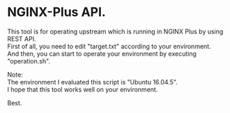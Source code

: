 # NGINX-Plus API.
This tool is for operating upstream which is running in NGINX Plus by using REST API.  
First of all, you need to edit "target.txt" according to your environment.  
And then, you can start to operate your environment by executing "operation.sh".  
  
Note:  
The environment I evaluated this script is "Ubuntu 16.04.5".  
I hope that this tool works well on your environment.  
  
Best.   
